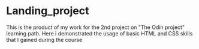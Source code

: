 # Landing_project

This is the product of my work for the 2nd project on "The Odin project" learning path. Here i demonstrated the usage of basic HTML and CSS skills that I 
gained during the course
